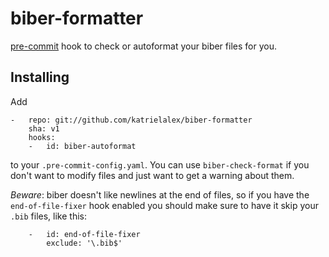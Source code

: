 # biber-formatter

[pre-commit](pre-commit.com) hook to check or autoformat your biber files for you.

## Installing

Add

```
-   repo: git://github.com/katrielalex/biber-formatter
    sha: v1
    hooks:
    -   id: biber-autoformat
```

to your `.pre-commit-config.yaml`. You can use `biber-check-format` if you don't want to modify files and just want to get a warning about them.

_Beware_: biber doesn't like newlines at the end of files, so if you have the `end-of-file-fixer` hook enabled you should make sure to have it skip your `.bib` files, like this:

```
    -   id: end-of-file-fixer
        exclude: '\.bib$'
```
